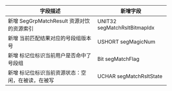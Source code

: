 
| 字段描述                           | 新增字段                         |
| ------------------------------ | ---------------------------- |
| 新增 SegGrpMatchResult 资源对饮的资源索引 | UNIT32 segMatchRsltBitmapIdx |
| 新增 当前匹配结果对应的号段组版本号             | USHORT segMagicNum           |
| 新增 标记位标识当前用户是否命中了号段组           | Bit segMatchFlag             |
| 新增 标记位标识当前资源状态：空闲，在被读，在被写      | UCHAR segMatchRsltState      |
